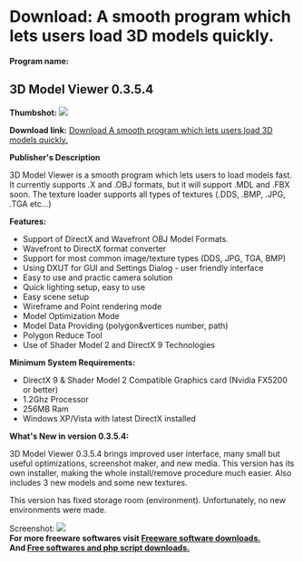 # Download: A smooth program which lets users load 3D models quickly.

**Program name:**

## 3D Model Viewer 0.3.5.4

  
**Thumbshot:** ![](http://www.freewarefiles.com/screenshot/3dmodelviewer03_md.jpg)   
  
**Download link:** [Download A smooth program which lets users load 3D models quickly.](http://freesoftwares.boysofts.com/3D-Model-Viewer_program_44449.html)  
  


**Publisher's Description**  
  


3D Model Viewer is a smooth program which lets users to load models fast. It currently supports .X and .OBJ formats, but it will support .MDL and .FBX soon. The texture loader supports all types of textures (.DDS, .BMP, .JPG, .TGA etc...) 

**Features:**

  * Support of DirectX and Wavefront OBJ Model Formats. 
  * Wavefront to DirectX format converter 
  * Support for most common image/texture types (DDS, JPG, TGA, BMP) 
  * Using DXUT for GUI and Settings Dialog - user friendly interface 
  * Easy to use and practic camera solution 
  * Quick lighting setup, easy to use 
  * Easy scene setup 
  * Wireframe and Point rendering mode 
  * Model Optimization Mode 
  * Model Data Providing (polygon&vertices number, path) 
  * Polygon Reduce Tool 
  * Use of Shader Model 2 and DirectX 9 Technologies 

**Minimum System Requirements:**

  * DirectX 9 & Shader Model 2 Compatible Graphics card (Nvidia FX5200 or better) 
  * 1.2Ghz Processor 
  * 256MB Ram 
  * Windows XP/Vista with latest DirectX installed 

**What's New in version 0.3.5.4:**

3D Model Viewer 0.3.5.4 brings improved user interface, many small but useful optimizations, screenshot maker, and new media. This version has its own installer, making the whole install/remove procedure much easier. Also includes 3 new models and some new textures.

This version has fixed storage room (environment). Unfortunately, no new environments were made.

  
  
Screenshot: ![](http://www.freewarefiles.com/screenshot/3dmodelviewer03.jpg)   
**For more freeware softwares visit [Freeware software downloads.](http://freesoftwares.boysofts.com/)**   
**And [Free softwares and php script downloads.](http://www.boysofts.com/)**
